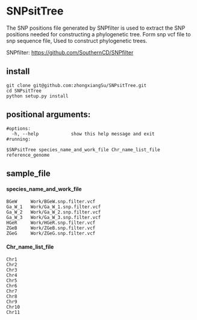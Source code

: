 # SNPsitTree
The SNP positions file generated by SNPfilter is used to extract the SNP positions needed for constructing a phylogenetic tree. Form snp vcf file to snp sequence file, Used to construct phylogenetic trees.

SNPfilter: https://github.com/SouthernCD/SNPfilter


## install 
```
git clone git@github.com:zhongxiangSu/SNPsitTree.git
cd SNPsitTree
python setup.py install
```
## positional arguments:
```
#options:
  -h, --help            show this help message and exit
#running:

$SNPsitTree species_name_and_work_file Chr_name_list_file reference_genome
```
## sample_file

#### species_name_and_work_file
```
BGeW     Work/BGeW.snp.filter.vcf
Ga_W_1   Work/Ga_W_1.snp.filter.vcf
Ga_W_2   Work/Ga_W_2.snp.filter.vcf
Ga_W_3   Work/Ga_W_3.snp.filter.vcf
HGeR     Work/HGeR.snp.filter.vcf
ZGeB     Work/ZGeB.snp.filter.vcf
ZGeG     Work/ZGeG.snp.filter.vcf
```
#### Chr_name_list_file
```
Chr1
Chr2
Chr3
Chr4
Chr5
Chr6
Chr7
Chr8
Chr9
Chr10
Chr11
```
